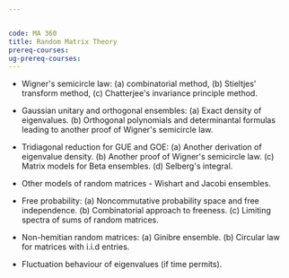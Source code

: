 ```yaml
---


code: MA 360
title: Random Matrix Theory
prereq-courses: 
ug-prereq-courses: 
---
```




- Wigner's semicircle law:
(a) combinatorial method,
(b) Stieltjes' transform method,
(c) Chatterjee's invariance principle method.

- Gaussian unitary and orthogonal ensembles:
(a) Exact density of eigenvalues.
(b) Orthogonal polynomials and determinantal formulas leading to another proof of Wigner's semicircle law.

- Tridiagonal reduction for GUE and GOE:
(a) Another derivation of eigenvalue density.
(b) Another proof of Wigner's semicircle law.
(c) Matrix models for Beta ensembles.
(d) Selberg's integral.

- Other models of random matrices - Wishart and Jacobi ensembles.

- Free probability:
(a) Noncommutative probability space and free independence.
(b) Combinatorial approach to freeness.
(c) Limiting spectra of sums of random matrices.

- Non-hemitian random matrices:
(a) Ginibre ensemble.
(b) Circular law for matrices with i.i.d entries.

- Fluctuation behaviour of eigenvalues (if time permits).
